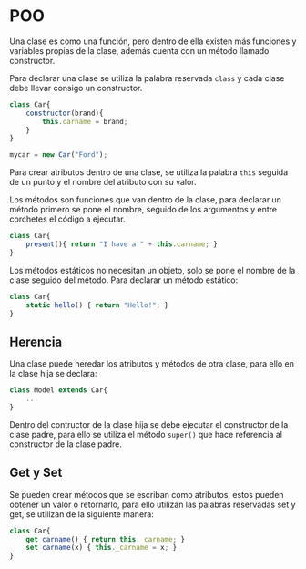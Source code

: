 # POO

Una clase es como una función, pero dentro de ella existen más funciones y variables propias de la clase, además cuenta con un método llamado constructor. 

Para declarar una clase se utiliza la palabra reservada `class` y cada clase debe llevar consigo un constructor. 

~~~javascript
class Car{
    constructor(brand){
        this.carname = brand;
    }
}

mycar = new Car("Ford");
~~~
Para crear atributos dentro de una clase, se utiliza la palabra `this` seguida de un punto y el nombre del atributo con su valor. 

Los métodos son funciones que van dentro de la clase, para declarar un método primero se pone el nombre, seguido de los argumentos y entre corchetes el código a ejecutar. 

~~~javascript
class Car{
    present(){ return "I have a " + this.carname; }
}
~~~

Los métodos estáticos no necesitan un objeto, solo se pone el nombre de la clase seguido del método. Para declarar un método estático: 

~~~javascript
class Car{
    static hello() { return "Hello!"; }
}
~~~

## Herencia 

Una clase puede heredar los atributos y métodos de otra clase, para ello en la clase hija se declara: 

~~~javascript
class Model extends Car{
	...
}
~~~

Dentro del contructor de la clase hija se debe ejecutar el constructor de la clase padre, para ello se utiliza el método `super()` que hace referencia al constructor de la clase padre. 

## Get y Set 

Se pueden crear métodos que se escriban como atributos, estos pueden obtener un valor o retornarlo, para ello utilizan las palabras reservadas set y get, se utilizan de la siguiente manera: 

~~~javascript
class Car{
    get carname() { return this._carname; }
    set carname(x) { this._carname = x; }
}
~~~

 
